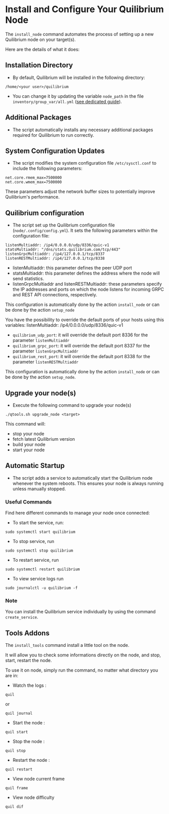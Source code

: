 # Install and Configure Your Quilibrium Node

The `install_node` command automates the process of setting up a new Quilibrium node on your target(s).

Here are the details of what it does:

## Installation Directory
* By default, Quilibrium will be installed in the following directory:
```
/home/<your user>/quilibrium
```
* You can change it by updating the variable `node_path` in the file `inventory/group_var/all.yml` ([see dedicated guide](inventory.yml)).

## Additional Packages
* The script automatically installs any necessary additional packages required for Quilibrium to run correctly.

## System Configuration Updates
* The script modifies the system configuration file `/etc/sysctl.conf` to include the following parameters:
```
net.core.rmem_max=7500000
net.core.wmem_max=7500000
```
These parameters adjust the network buffer sizes to potentially improve Quilibrium's performance.


## Quilibrium configuration
* The script set up the Quilibrium configuration file (```node/.config/config.yml```). It sets the following parameters within the configuration file:
```
listenMultiaddr: /ip4/0.0.0.0/udp/8336/quic-v1
statsMultiaddr: "/dns/stats.quilibrium.com/tcp/443"
listenGrpcMultiaddr: /ip4/127.0.0.1/tcp/8337
listenRESTMultiaddr: /ip4/127.0.0.1/tcp/8338
```
* listenMultiaddr: this parameter defines the peer UDP port
* statsMultiaddr: this parameter defines the address where the node will send statistics.
* listenGrpcMultiaddr and listenRESTMultiaddr: these parameters specify the IP addresses and ports on which the node listens for incoming GRPC and REST API connections, respectively.

This configuration is automatically done by the action ```install_node``` or can be done by the action ```setup_node```

You have the possibility to override the default ports of your hosts using this variables:
listenMultiaddr: /ip4/0.0.0.0/udp/8336/quic-v1
* `quilibrium_udp_port`: it will override the default port 8336 for the parameter `listenMultiaddr`
* `quilibrium_grpc_port`: it will override the default port 8337 for the parameter `listenGrpcMultiaddr`
* `quilibrium_rest_port`: it will override the default port 8338 for the parameter `listenRESTMultiaddr`

This configuration is automatically done by the action `install_node` or can be done by the action `setup_node`.

## Upgrade your node(s)

* Execute the following command to upgrade your node(s)
```
./qtools.sh upgrade_node <target>
```

This command will:
* stop your node
* fetch latest Quilibrium version
* build your node
* start your node

## Automatic Startup
* The script adds a service to automatically start the Quilibrium node whenever the system reboots. This ensures your node is always running unless manually stopped.

### Useful Commands

Find here different commands to manage your node once connected:

* To start the service, run:
```
sudo systemctl start quilibrium
```

* To stop service, run
```
sudo systemctl stop quilibrium
```

* To restart service, run
```
sudo systemctl restart quilibrium
```

* To view service logs run
```
sudo journalctl -u quilibrium -f
```

### Note

You can install the Quilibrium service individually by using the command `create_service`.



## Tools Addons

The `install_tools` command install a little tool on the node. 

It will allow you to check some informations directly on the node, and stop, start, restart the node.

To use it on node, simply run the command, no matter what directory you are in:

* Watch the logs :
```
quil
```
or
```
quil journal
```

* Start the node :
```
quil start
```

* Stop the node :
```
quil stop
```

* Restart the node :
```
quil restart
```

*  View node current frame
```
quil frame
```

* View node difficulty
```
quil dif
```
